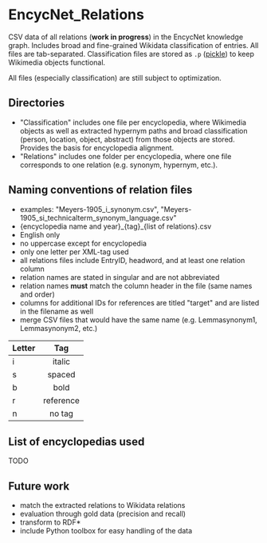 # EncycNet_Relations
CSV data of all relations (**work in progress**) in the EncycNet knowledge graph. Includes broad and fine-grained Wikidata classification of entries. All files are tab-separated. Classification files are stored as `.p` ([pickle](https://wiki.python.org/moin/UsingPickle])) to keep Wikimedia objects functional.

All files (especially classification) are still subject to optimization.

## Directories
* "Classification" includes one file per encyclopedia, where Wikimedia objects as well as extracted hypernym paths and broad classification (person, location, object, abstract) from those objects are stored. Provides the basis for encyclopedia alignment.
* "Relations" includes one folder per encyclopedia, where one file corresponds to one relation (e.g. synonym, hypernym, etc.).

## Naming conventions of relation files
* examples: "Meyers-1905_i_synonym.csv", "Meyers-1905_si_technicalterm_synonym_language.csv"
* {encyclopedia name and year}\_{tag}\_{list of relations}.csv
* English only
* no uppercase except for encyclopedia
* only one letter per XML-tag used
* all relations files include EntryID, headword, and at least one relation column
* relation names are stated in singular and are not abbreviated
* relation names **must** match the column header in the file (same names and order)
* columns for additional IDs for references are titled "target" and are listed in the filename as well
* merge CSV files that would have the same name (e.g. Lemmasynonym1, Lemmasynonym2, etc.)

| Letter   |      Tag     |
|----------|:-------------:|
| i |  italic |
| s |    spaced   |
| b | bold |
| r | reference |
| n | no tag |

## List of encyclopedias used

TODO

## Future work
* match the extracted relations to Wikidata relations
* evaluation through gold data (precision and recall)
* transform to RDF*
* include Python toolbox for easy handling of the data

